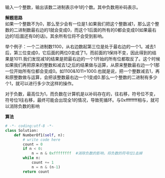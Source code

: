 输入一个整数，输出该数二进制表示中1的个数。其中负数用补码表示。  

**解题思路**  
  如果一个整数不为0，那么至少会有一位是1.如果我们把这个整数减1，那么这个整数的二进制数最右边的1就会变成0，而这个1后面的所有的0都会变成0(如果最右边的1后面还有0的话)。其余所有位将不会受到影响。  


举个例子：一个二进制数1100，从右边数起第三位是处于最右边的一个1。减去1后，第三位变成0，它后面的两位0变成了1，而前面的1保持不变，因此得到的结果是1011.我们发现减1的结果是把最右边的一个1开始的所有位都取反了。这个时候如果我们再把原来的整数和减去1之后的结果做与运算，从原来整数最右边一个1那一位开始所有位都会变成0。如1100&1011=1000.也就是说，把一个整数减去1，再和原整数做与运算，会把该整数最右边一个1变成0.那么一个整数的二进制有多少个1，就可以进行多少次这样的操作。

对于负数，最高位为1，而负数在计算机是以补码存在的，往右移，符号位不变，符号位1往右移，最终可能会出现全1的情况，导致死循环。与0xffffffff相与，就可以消除负数的影响

**算法**  
```python
# -*- coding:utf-8 -*-
class Solution:
    def NumberOf1(self, n):
        # write code here
        count = 0
        if n < 0:
            n = n & 0xffffffff  #消除负数的影响，将负数的符号位1去掉
        while n:
            count += 1
            n = n & (n-1)
        return count
```

